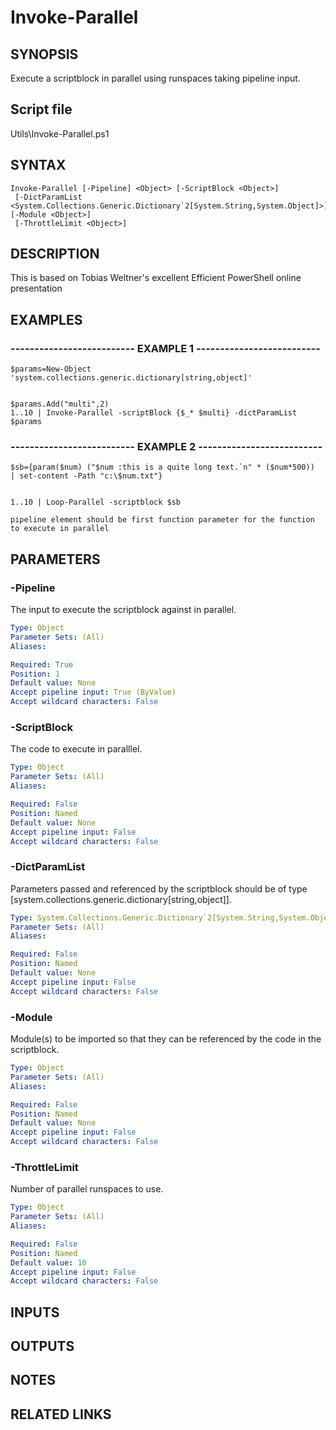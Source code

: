# Invoke-Parallel

## SYNOPSIS
Execute a scriptblock in parallel using runspaces taking pipeline input.

## Script file
Utils\Invoke-Parallel.ps1

## SYNTAX

```
Invoke-Parallel [-Pipeline] <Object> [-ScriptBlock <Object>]
 [-DictParamList <System.Collections.Generic.Dictionary`2[System.String,System.Object]>] [-Module <Object>]
 [-ThrottleLimit <Object>]
```

## DESCRIPTION
This is based on Tobias Weltner's excellent Efficient PowerShell online presentation

## EXAMPLES

### -------------------------- EXAMPLE 1 --------------------------
```
$params=New-Object 'system.collections.generic.dictionary[string,object]'


$params.Add("multi",2)
1..10 | Invoke-Parallel -scriptBlock {$_* $multi} -dictParamList $params
```
### -------------------------- EXAMPLE 2 --------------------------
```
$sb={param($num) ("$num :this is a quite long text.`n" * ($num*500))  | set-content -Path "c:\$num.txt"}


1..10 | Loop-Parallel -scriptblock $sb
  
pipeline element should be first function parameter for the function to execute in parallel
```
## PARAMETERS

### -Pipeline
The input to execute the scriptblock against in parallel.

```yaml
Type: Object
Parameter Sets: (All)
Aliases: 

Required: True
Position: 1
Default value: None
Accept pipeline input: True (ByValue)
Accept wildcard characters: False
```

### -ScriptBlock
The code to execute in paralllel.

```yaml
Type: Object
Parameter Sets: (All)
Aliases: 

Required: False
Position: Named
Default value: None
Accept pipeline input: False
Accept wildcard characters: False
```

### -DictParamList
Parameters passed and referenced by the scriptblock should be of type \[system.collections.generic.dictionary\[string,object\]\].

```yaml
Type: System.Collections.Generic.Dictionary`2[System.String,System.Object]
Parameter Sets: (All)
Aliases: 

Required: False
Position: Named
Default value: None
Accept pipeline input: False
Accept wildcard characters: False
```

### -Module
Module(s) to be imported so that they can be referenced by the code in the scriptblock.

```yaml
Type: Object
Parameter Sets: (All)
Aliases: 

Required: False
Position: Named
Default value: None
Accept pipeline input: False
Accept wildcard characters: False
```

### -ThrottleLimit
Number of parallel runspaces to use.

```yaml
Type: Object
Parameter Sets: (All)
Aliases: 

Required: False
Position: Named
Default value: 10
Accept pipeline input: False
Accept wildcard characters: False
```

## INPUTS

## OUTPUTS

## NOTES

## RELATED LINKS



